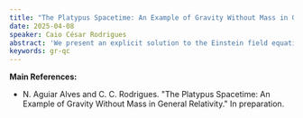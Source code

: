 ```yaml
---
title: "The Platypus Spacetime: An Example of Gravity Without Mass in General Relativity"
date: 2025-04-08
speaker: Caio César Rodrigues
abstract: 'We present an explicit solution to the Einstein field equations sourced by a stress tensor with identically zero energy density. We refer to the solution as the "platypus metric" due to its intriguing properties. It exemplifies a key difference between Newton and Einstein gravity: while Newtonian gravity is sourced exclusively by mass, pressure alone can source relativistic gravitational fields. We also discuss various qualitative aspects of the platypus solution. For example, it has a stable photon ring, all non-radial null geodesics are bounded, it is locally conformally flat, spatially flat with vanishing extrinsic curvature, among other properties. While the platypus spacetime does not appear to represent any physical scenario in the universe, it is an interesting example of the strange behaviors one can obtain within general relativity.'
keywords: gr-qc
---
```


**Main References:**
 - N. Aguiar Alves and C. C. Rodrigues. "The Platypus Spacetime: An Example of Gravity Without Mass in General Relativity." In preparation.
